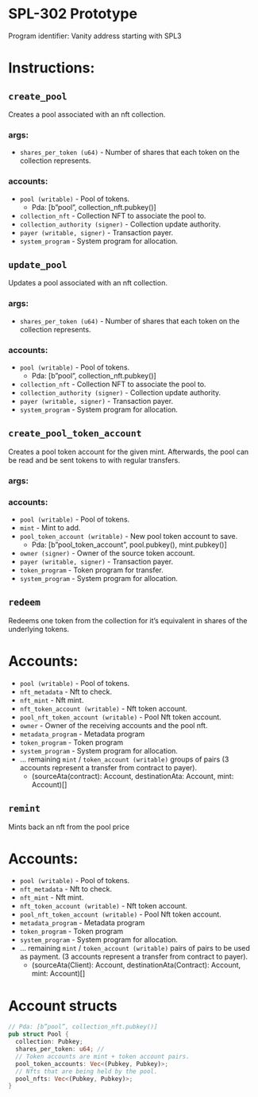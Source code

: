 # SPL-302 Prototype

Program identifier: Vanity address starting with SPL3

# Instructions:

## `create_pool`

Creates a pool associated with an nft collection.

### args:

- `shares_per_token (u64)` - Number of shares that each token on the collection represents.

### accounts:

- `pool (writable)` - Pool of tokens.
    - Pda: [b”pool”, collection_nft.pubkey()]
- `collection_nft`  - Collection NFT to associate the pool to.
- `collection_authority (signer)`  - Collection update authority.
- `payer (writable, signer)`  - Transaction payer.
- `system_program` - System program for allocation.

## `update_pool`

Updates a pool associated with an nft collection.

### args:

- `shares_per_token (u64)` - Number of shares that each token on the collection represents.

### accounts:

- `pool (writable)` - Pool of tokens.
    - Pda: [b”pool”, collection_nft.pubkey()]
- `collection_nft`  - Collection NFT to associate the pool to.
- `collection_authority (signer)`  - Collection update authority.
- `payer (writable, signer)`  - Transaction payer.
- `system_program` - System program for allocation.

## `create_pool_token_account`

Creates a pool token account for the given mint. Afterwards, the pool can be read and be sent tokens to with regular transfers.

### args:

### accounts:

- `pool (writable)` - Pool of tokens.
- `mint`  - Mint to add.
- `pool_token_account (writable)` - New pool token account to save.
    - Pda: [b”pool_token_account”, pool.pubkey(), mint.pubkey()]
- `owner (signer)` - Owner of the source token account.
- `payer (writable, signer)`  - Transaction payer.
- `token_program`  - Token program for transfer.
- `system_program` - System program for allocation.

## `redeem`

Redeems one token from the collection for it’s equivalent in shares of the underlying tokens.

# Accounts:

- `pool (writable)` - Pool of tokens.
- `nft_metadata` - Nft to check.
- `nft_mint` - Nft mint.
- `nft_token_account (writable)`  - Nft token account.
- `pool_nft_token_account (writable)`  - Pool Nft token account.
- `owner` - Owner of the receiving accounts and the pool nft.
- `metadata_program` - Metadata program
- `token_program`  - Token program
- `system_program` - System program for allocation.
- … remaining `mint` / `token_account (writable)`  groups of pairs (3 accounts represent a transfer from contract to payer).
    - (sourceAta(contract): Account, destinationAta: Account, mint: Account)[]

## `remint`

Mints back an nft from the pool price

# Accounts:

- `pool (writable)` - Pool of tokens.
- `nft_metadata` - Nft to check.
- `nft_mint` - Nft mint.
- `nft_token_account (writable)`  - Nft token account.
- `pool_nft_token_account (writable)`  - Pool Nft token account.
- `metadata_program` - Metadata program
- `token_program`  - Token program
- `system_program` - System program for allocation.
- … remaining `mint` / `token_account (writable)`  pairs of pairs to be used as payment. (3 accounts represent a transfer from contract to payer).
    - (sourceAta(Client): Account, destinationAta(Contract): Account, mint: Account)[]

# Account structs

```rust
// Pda: [b”pool”, collection_nft.pubkey()]
pub struct Pool {
  collection: Pubkey;
  shares_per_token: u64; // 
  // Token accounts are mint + token account pairs.
  pool_token_accounts: Vec<(Pubkey, Pubkey)>;
  // Nfts that are being held by the pool.
  pool_nfts: Vec<(Pubkey, Pubkey)>;
}
```